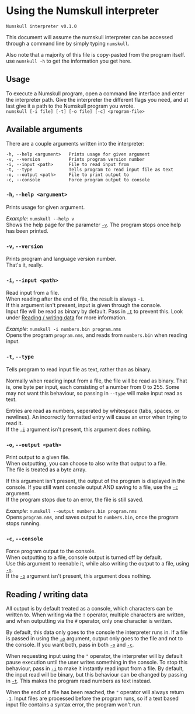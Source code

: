 # Using the Numskull interpreter
 `Numskull interpreter v0.1.0`

 This document will assume the numskull interpreter can be accessed through a command line by simply typing `numskull`.

 Also note that a majority of this file is copy-pasted from the program itself. use `numskull -h` to get the information you get here.

## Usage
 To execute a Numskull program, open a command line interface and enter the interpreter path. Give the interpreter the different flags you need, and at last give it a path to the Numskull program you wrote.
 <br>
 `numskull [-i file] [-t] [-o file] [-c] <program-file>`

## Available arguments
 There are a couple arguments written into the interpreter:
 ```
 -h, --help <argument>   Prints usage for given argument
 -v, --version           Prints program version number
 -i, --input <path>      File to read input from
 -t, --type              Tells program to read input file as text
 -o, --output <path>     File to print output to
 -c, --console           Force program output to console
 ```

### `-h`, `--help <argument>`
 Prints usage for given argument.

 *Example:* `numskull --help v`
 <br>
 Shows the help page for the parameter [`-v`](#-v---version). The program stops once help has been printed.

### `-v`, `--version`
 Prints program and language version number.
 <br>
 That's it, really.

### `-i`, `--input <path>`
 Read input from a file.
 <br>
 When reading after the end of file, the result is always `-1`.
 <br>
 If this argument isn't present, input is given through the console.
 <br>
 Input file will be read as binary by default. Pass in [`-t`](#-t---type) to prevent this. Look under [Reading / writing data](#reading--writing-data) for more information.

 *Example:* `numskull -i numbers.bin program.nms`
 <br>
 Opens the program `program.nms`, and reads from `numbers.bin` when reading input.

### `-t`, `--type`
 Tells program to read input file as text, rather than as binary.

 Normally when reading input from a file, the file will be read as binary.
 That is, one byte per input, each consisting of a number from 0 to 255.
 Some may not want this behaviour, so passing in `--type` will make input read as text.
 
 Entries are read as numbers, seperated by whitespace (tabs, spaces, or newlines).
 An incorrectly formatted entry will cause an error when trying to read it.
 <br>
 If the [`-i`](#-i---input-path) argument isn't present, this argument does nothing.

### `-o`, `--output <path>`
 Print output to a given file.
 <br>
 When outputting, you can choose to also write that output to a file.
 <br>
 The file is treated as a byte array.

 If this argument isn't present, the output of the program is displayed in the console.
 If you still want console output AND saving to a file, use the [`-c`](#-c---console) argument.
 <br>
 If the program stops due to an error, the file is still saved.

 *Example:* `numskull --output numbers.bin program.nms`
 <br>
 Opens `program.nms`, and saves output to `numbers.bin`, once the program stops running.

### `-c`, `--console`
 Force program output to the console.
 <br>
 When outputting to a file, console output is turned off by default.
 <br>
 Use this argument to reenable it, while also writing the output to a file, using [`-o`](#-o---output-path).
 <br>
 If the [`-o`](#-o---output-path) argument isn't present, this argument does nothing.

## Reading / writing data
 All output is by default treated as a console, which characters can be written to. When writing via the `!` operator, multiple characters are written, and when outputting via the `#` operator, only one character is written.

 By default, this data only goes to the console the interpreter runs in. If a file is passed in using the [`-o`](#-o---output-path) argument, output only goes to the file and not to the console. If you want both, pass in both [`-o`](#-o---output-path) and [`-c`](#-c---console).

 When requesting input using the `"` operator, the interpreter will by default pause execution until the user writes something in the console. To stop this behaviour, pass in [`-i`](#-i---input-path) to make it instantly read input from a file. By default, the input read will be binary, but this behaviour can be changed by passing in [`-t`](#-t---type). This makes the program read numbers as text instead.

 When the end of a file has been reached, the `"` operator will always return `-1`.
 Input files are processed before the program runs, so if a text based input file contains a syntax error, the program won't run.